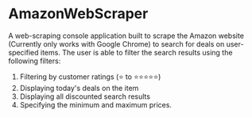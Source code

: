# AmazonWebScraper
A web-scraping console application built to scrape the Amazon website (Currently only works with Google Chrome) to search for deals on user-specified items. 
The user is able to filter the search results using the following filters:
1. Filtering by customer ratings (:star: to :star::star::star::star::star:)
2. Displaying today's deals on the item
3. Displaying all discounted search results
4. Specifying the minimum and maximum prices.
